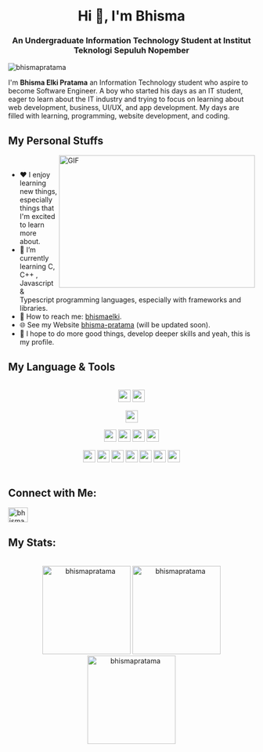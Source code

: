 <h1 align="center">Hi 👋, I'm Bhisma</h1>
<h3 align="center">An Undergraduate Information Technology Student at Institut Teknologi Sepuluh Nopember</h3>

<p align="left"> <img src="https://komarev.com/ghpvc/?username=bhismapratama&label=Profile%20views&color=1f6feb&style=flat" alt="bhismapratama" /> </p>

I'm **Bhisma Elki Pratama** an Information Technology student who aspire to become Software Engineer.
A boy who started his days as an IT student, eager to learn about the IT industry and trying to focus on learning about web development, business, UI/UX, and app development.
My days are filled with learning, programming, website development, and coding.

## My Personal Stuffs
<img align="right" width="400" height="270" alt="GIF" src="https://media4.giphy.com/media/2IudUHdI075HL02Pkk/giphy.gif?cid=ecf05e47ox25zwm5iv62cpglf0gmv721k48qacqscouut4kn&ep=v1_gifs_search&rid=giphy.gif&ct=g"><br>
* ❤️ I enjoy learning new things, especially things that I'm excited to learn more about.
* 🔭 I’m currently learning C, C++ , Javascript & Typescript programming languages, especially with frameworks and libraries.
* 📩 How to reach me: [bhismaelki](mailto:bhismaelki@gmail.com).
* 🌐 See my Website [bhisma-pratama](http://bit.ly/bhismapratama) (will be updated soon).
* 😬 I hope to do more good things, develop deeper skills and yeah, this is my profile.

## My Language & Tools
<br/>
<div align="center">
<img src="https://img.shields.io/badge/-Git-black?style=plastic&logo=git" height="25" /></img>
<img src="https://img.shields.io/badge/-GitHub-black?style=plastic&logo=github&logoColor=white" height="25" /></img>

<img src="https://img.shields.io/badge/-VS%20Code-black?style=plastic&logo=visual-studio-code&logoColor=007ACC" height="25" /></img>

<img src="https://img.shields.io/badge/-TypeScript-black?style=plastic&logo=typescript" height="25" /></img>
<img src="https://img.shields.io/badge/-JavaScript-black?style=plastic&logo=javascript" height="25" /></img>
<img src="https://img.shields.io/badge/-HTML5-black?style=plastic&logo=html5&logoColor=E34F26" height="25" /></img>
<img src="https://img.shields.io/badge/-CSS3-black?style=plastic&logo=css3&logoColor=1572B6" height="25" /></img>

<img src="https://img.shields.io/badge/-React-black?style=plastic&logo=React&logoColor=0180cd" height="25" /></img>
<img src="https://img.shields.io/badge/-Nodejs-black?style=plastic&logo=Node.js" height="25" /></img>
<img src="https://img.shields.io/badge/-Nextjs-black?style=plastic&logo=Next.js" height="25" /></img>
<img src="https://img.shields.io/badge/-MySQL-black?style=plastic&logo=Mysql" height="25" /></img>
<img src="https://img.shields.io/badge/-Laravel-black?style=plastic&logo=Laravel" height="25" /></img>
<img src="https://img.shields.io/badge/-Figma-black?style=plastic&logo=Figma&logoColor=F24E1E" height="25" /></img>
<img src="https://img.shields.io/badge/-Postman-black?style=plastic&logo=postman" height="25" /></img> <br/> <br/>
</div>

## Connect with Me:
<p align="left">
<a href="https://linkedin.com/in/bhisma-pratama" target="blank"><img align="center" src="https://raw.githubusercontent.com/rahuldkjain/github-profile-readme-generator/master/src/images/icons/Social/linked-in-alt.svg" alt="bhismapratama" height="30" width="40" /></a>
</p>

## My Stats:
<br/>
<div align="center">
  <a><img height="180" color="blue" src="https://github-readme-stats.vercel.app/api/top-langs?username=bhismapratama&show_icons=true&locale=en&layout=compact&bg_color=000&title_color=58a6ff&text_color=fff" alt="bhismapratama" /></a>
  <a><img height="180" src="https://github-readme-stats.vercel.app/api?username=bhismapratama&bg_color=000&title_color=58a6ff&text_color=fff" alt="bhismapratama" /></a>
  <a><img height="180" src="https://github-readme-streak-stats.herokuapp.com?user=bhismapratama&theme=github-dark-blue&borderRadius=10" alt="bhismapratama" /></a>
</div>
